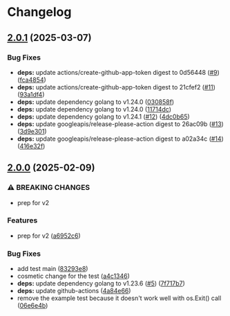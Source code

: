 # Changelog

## [2.0.1](https://github.com/nabeken/nagiosplugin/compare/v2.0.0...v2.0.1) (2025-03-07)


### Bug Fixes

* **deps:** update actions/create-github-app-token digest to 0d56448 ([#9](https://github.com/nabeken/nagiosplugin/issues/9)) ([fca4854](https://github.com/nabeken/nagiosplugin/commit/fca48544259e6e6aa1a2d26f03e0b2a92e76f3d4))
* **deps:** update actions/create-github-app-token digest to 21cfef2 ([#11](https://github.com/nabeken/nagiosplugin/issues/11)) ([93a1df4](https://github.com/nabeken/nagiosplugin/commit/93a1df45090c14b44db40a3670de9d73f48ab997))
* **deps:** update dependency golang to v1.24.0 ([030858f](https://github.com/nabeken/nagiosplugin/commit/030858ff0014d0963e65c823f01a2e36e549215b))
* **deps:** update dependency golang to v1.24.0 ([11714dc](https://github.com/nabeken/nagiosplugin/commit/11714dcaf715152dcffeb71e2ce551d8b72f9886))
* **deps:** update dependency golang to v1.24.1 ([#12](https://github.com/nabeken/nagiosplugin/issues/12)) ([4dc0b65](https://github.com/nabeken/nagiosplugin/commit/4dc0b65388f55e48eeea41aaf890bb792b4062cd))
* **deps:** update googleapis/release-please-action digest to 26ac09b ([#13](https://github.com/nabeken/nagiosplugin/issues/13)) ([3d9e301](https://github.com/nabeken/nagiosplugin/commit/3d9e301eeadac2ffa210c74f570e7d3891a3a451))
* **deps:** update googleapis/release-please-action digest to a02a34c ([#14](https://github.com/nabeken/nagiosplugin/issues/14)) ([416e32f](https://github.com/nabeken/nagiosplugin/commit/416e32f248f3646462098ff925b3cbe78d30199f))

## [2.0.0](https://github.com/nabeken/nagiosplugin/compare/v1.1.1...v2.0.0) (2025-02-09)


### ⚠ BREAKING CHANGES

* prep for v2

### Features

* prep for v2 ([a6952c6](https://github.com/nabeken/nagiosplugin/commit/a6952c612841903d257742c04f2dc16137209707))


### Bug Fixes

* add test main ([83293e8](https://github.com/nabeken/nagiosplugin/commit/83293e87b3b3fecbfb01e74248e23c5d5a5753f0))
* cosmetic change for the test ([a4c1346](https://github.com/nabeken/nagiosplugin/commit/a4c13460c2e8e4c5dc5827536ffc0054aab8d022))
* **deps:** update dependency golang to v1.23.6 ([#5](https://github.com/nabeken/nagiosplugin/issues/5)) ([7f717b7](https://github.com/nabeken/nagiosplugin/commit/7f717b7668f7fd54169eb0cbe04a4211e06ed34d))
* **deps:** update github-actions ([4a84e66](https://github.com/nabeken/nagiosplugin/commit/4a84e667ed38e7048e440747d695581bb6344bfd))
* remove the example test because it doesn't work well with os.Exit() call ([06e6e4b](https://github.com/nabeken/nagiosplugin/commit/06e6e4b8681c5609d08347046036a6baded25f9e))
